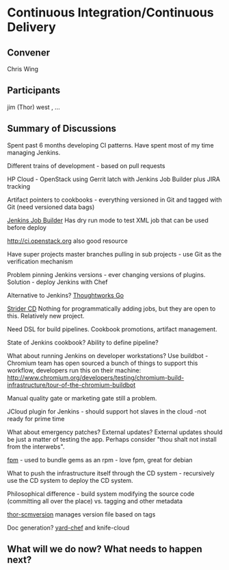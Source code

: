 Continuous Integration/Continuous Delivery
==========================================

## Convener

Chris Wing

## Participants
jim (Thor) west
, ...

## Summary of Discussions

Spent past 6 months developing CI patterns.  Have spent most of my time managing Jenkins.

Different trains of development - based on pull requests

HP Cloud - OpenStack using Gerrit latch with Jenkins Job Builder plus JIRA tracking

Artifact pointers to cookbooks - everything versioned in Git and tagged with Git (need versioned data bags)

[Jenkins Job Builder](http://ci.openstack.org/jenkins-job-builder/)
Has dry run mode to test XML job that can be used before deploy

http://ci.openstack.org also good resource

Have super projects master branches pulling in sub projects - use Git as the verification mechanism

Problem pinning Jenkins versions - ever changing versions of plugins.  Solution - deploy Jenkins with Chef

Alternative to Jenkins?  [Thoughtworks Go](http://www.thoughtworks.com/products/go-continuous-delivery)

[Strider CD](https://github.com/Strider-CD) Nothing for programmatically adding jobs, but they are open to this.  Relatively new project.

Need DSL for build pipelines.  Cookbook promotions, artifact management.

State of Jenkins cookbook?  Ability to define pipeline?

What about running Jenkins on developer workstations?  Use buildbot - Chromium team has open sourced a bunch of things to support this workflow, developers run this on their machine: http://www.chromium.org/developers/testing/chromium-build-infrastructure/tour-of-the-chromium-buildbot

Manual quality gate or marketing gate still a problem.

JCloud plugin for Jenkins - should support hot slaves in the cloud -not ready for prime time

What about emergency patches?  External updates?  External updates should be just a matter of testing the app.  Perhaps consider "thou shalt not install from the interwebs".

[fpm](https://github.com/jordansissel/fpm) - used to bundle gems as an rpm - love fpm, great for debian

What to push the infrastructure itself through the CD system - recursively use the CD system to deploy the CD system.

Philosophical difference - build system modifying the source code (committing all over the place) vs. tagging and other metadata

[thor-scmversion](https://github.com/RiotGames/thor-scmversion) manages version file based on tags

Doc generation?  [yard-chef](https://github.com/rightscale/yard-chef) and knife-cloud

## What will we do now?  What needs to happen next?